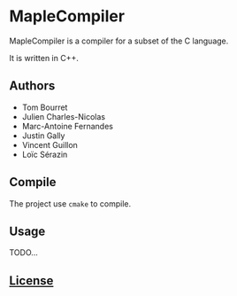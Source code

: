# MapleCompiler

MapleCompiler is a compiler for a subset of the C language.

It is written in C++.

## Authors

- Tom Bourret
- Julien Charles-Nicolas
- Marc-Antoine Fernandes
- Justin Gally
- Vincent Guillon
- Loïc Sérazin


## Compile

The project use `cmake` to compile.

## Usage

TODO...

## [License](./LICENSE)

